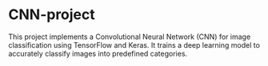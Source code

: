 # CNN-project
This project implements a Convolutional Neural Network (CNN) for image classification using TensorFlow and Keras. It trains a deep learning model to accurately classify images into predefined categories.
